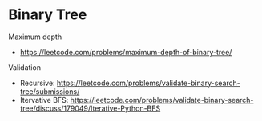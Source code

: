 # Binary Tree

Maximum depth
- https://leetcode.com/problems/maximum-depth-of-binary-tree/

Validation
- Recursive: https://leetcode.com/problems/validate-binary-search-tree/submissions/
- Itervative BFS: https://leetcode.com/problems/validate-binary-search-tree/discuss/179049/Iterative-Python-BFS


